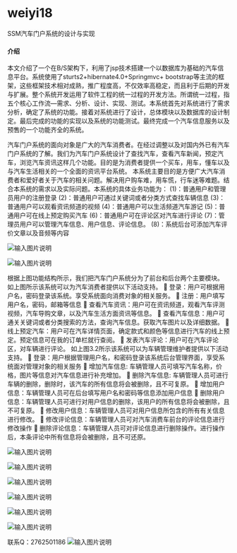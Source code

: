# weiyi18
SSM汽车门户系统的设计与实现
#### 介绍
本文介绍了一个在B/S架构下，利用了jsp技术搭建一个以数据库为基础的汽车信息平台。系统使用了sturts2+hibernate4.0+Springmvc+ bootstrap等主流的框架，这些框架技术相对成熟，推广程度高，不仅效率高稳定，而且利于后期的开发与扩展。整个系统开发运用了软件工程的统一过程的开发方法。所谓统一过程，指五个核心工作流—需求、分析、设计、实现、测试。本系统首先对系统进行了需求分析，确定了系统的功能。接着对系统进行了设计，总体模块以及数据库的设计制定。最后完成的功能的实现以及系统的功能测试。最终完成一个汽车信息服务以及预售的一个功能齐全的系统。

汽车门户系统的面向对象是广大的汽车消费者。在经过调整以及对国内外已有汽车门户系统的了解。我们为汽车门户系统设计了查找汽车，查看汽车新闻，预定汽车，浏览汽车资讯这样几个功能。目的是为消费者提供一个买车，用车，懂车以及与汽车生活相关的一个全面的资讯平台系统。
本系统主要目的是方便广大汽车消费者和爱好者关于汽车的相关问题。解决用户购车难，用车慌，行车迷等难题。结合本系统的需求以及实际问题。本系统的具体业务功能为：
(1)：普通用户和管理员用户的注册登录
(2)：普通用户可通过关键词或者分类方式查找车辆信息
(3)：普通用户可以观看资讯频道的视频
(4)：普通用户可以生活频道汽车游记 
(5)：普通用户可在线上预定购买汽车
(6)：普通用户可在评论区对汽车进行评论
(7)：管理员用户可以管理汽车信息、用户信息、评论信息。
(8)：系统后台可添加汽车评价文章以及音频等内容

![输入图片说明](https://images.gitee.com/uploads/images/2020/1123/232902_02be2b7d_4865385.png "屏幕截图.png")

![输入图片说明](https://images.gitee.com/uploads/images/2020/1123/232909_2b986e4f_4865385.png "屏幕截图.png")

根据上图功能结构所示，我们把汽车门户系统分为了前台和后台两个主要模块。
如上图所示该系统可以为汽车消费者提供以下活动支持。
	登录：用户可根据用户名，密码登录该系统。享受系统面向消费对象的相关服务。
	注册：用户填写用户名，密码，邮箱等信息
	查看汽车资讯：用户可在资讯频道，观看汽车评测视频，汽车导购文章，以及汽车生活方面资讯等信息。
	查看汽车信息：用户可通关关键词或者分类搜索的方法，查询汽车信息。获取汽车图片以及详细数据。
	线上预定汽车：用户可在汽车详情页面，确定款式和颜色等信息进行汽车的线上预定。预定信息可在我的订单栏就行查阅。
	发表汽车评论：用户可在汽车评论区，对车辆进行评论。
如上图3.2所示该系统可以为车辆管理维护者提供以下活动支持。
	登录：用户根据管理用户名，和密码登录该系统后台管理界面，享受系统面对管理对象的相关服务
	增加汽车信息: 车辆管理人员可填写汽车名称，价格，图片等信息对汽车信息进行补充增加。
	删除汽车信息: 车辆管理人员可进行车辆的删除，删除时，该汽车的所有信息将会被删除，且不可复原。
	增加用户信息：车辆管理人员可在后台填写用户名和密码等信息添加用户信息
	删除用户信息：车辆管理人员可进行对用户信息的删除，该用户的所有信息将会被删除，且不可复原。
	修改用户信息：车辆管理人员可对用户信息所包含的所有有关信息进行修改。
	修改评论信息：车辆管理人员可对汽车消费车前台的评论信息进行修改操作
	删除评论信息：车辆管理人员可对评论信息进行删除操作。进行操作后，本条评论中所有信息将会被删除，且不可还原。

![输入图片说明](https://images.gitee.com/uploads/images/2020/1123/232944_3578d424_4865385.png "屏幕截图.png")

![输入图片说明](https://images.gitee.com/uploads/images/2020/1123/232956_00b67746_4865385.png "屏幕截图.png")

![输入图片说明](https://images.gitee.com/uploads/images/2020/1123/233011_a21f350a_4865385.png "屏幕截图.png")

![输入图片说明](https://images.gitee.com/uploads/images/2020/1123/233020_b14d0cd5_4865385.png "屏幕截图.png")

![输入图片说明](https://images.gitee.com/uploads/images/2020/1123/233032_42066d40_4865385.png "屏幕截图.png")

![输入图片说明](https://images.gitee.com/uploads/images/2020/1123/233039_b86c4fd7_4865385.png "屏幕截图.png")

联系Q：2762501186
![输入图片说明](https://images.gitee.com/uploads/images/2020/1119/003728_cd598bb9_4865385.jpeg "微信.jpg")
